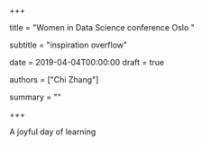 +++

title = "Women in Data Science conference Oslo "

subtitle = "inspiration overflow"

date = 2019-04-04T00:00:00
draft = true

authors = ["Chi Zhang"]

summary = ""

+++

A joyful day of learning 

